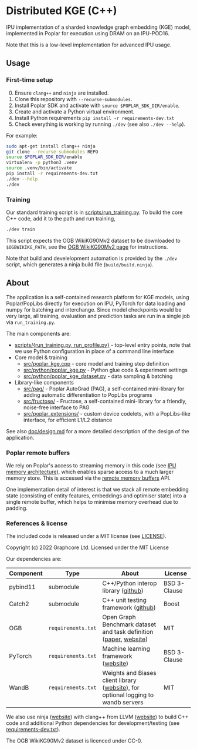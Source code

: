 # Distributed KGE (C++)

IPU implementation of a sharded knowledge graph embedding (KGE) model, implemented in Poplar for execution using DRAM on an IPU-POD16.

Note that this is a low-level implementation for advanced IPU usage.


## Usage

### First-time setup

0. Ensure `clang++` and `ninja` are installed.
1. Clone this repository with `--recurse-submodules`.
2. Install Poplar SDK and activate with `source $POPLAR_SDK_DIR/enable`.
3. Create and activate a Python virtual environment.
4. Install Python requirements `pip install -r requirements-dev.txt`
5. Check everything is working by running `./dev` (see also `./dev --help`).

For example:

```sh
sudo apt-get install clang++ ninja
git clone --recurse-submodules REPO
source $POPLAR_SDK_DIR/enable
virtualenv -p python3 .venv
source .venv/bin/activate
pip install -r requirements-dev.txt
./dev --help
./dev
```

### Training

Our standard training script is in [scripts/run_training.py](scripts/run_training.py). To build the core C++ code, add it to the path and run training,

```sh
./dev train
```

This script expects the OGB WikiKG90Mv2 dataset to be downloaded to `$OGBWIKIKG_PATH`, see the [OGB WikiKG90Mv2 page](https://ogb.stanford.edu/docs/lsc/wikikg90mv2/) for instructions.

Note that build and develelopment automation is provided by the `./dev` script, which generates a ninja build file (`build/build.ninja`).


## About

The application is a self-contained research platform for KGE models, using Poplar/PopLibs directly for execution on IPU, PyTorch for data loading and numpy for batching and interchange. Since model checkpoints would be very large, all training, evaluation and prediction tasks are run in a single job via `run_training.py`.

The main components are:

 - [scripts/{run_training.py, run_profile.py}](scripts/) - top-level entry points, note that we use Python configuration in place of a command line interface
 - Core model & training
   - [src/poplar_kge.cpp](src/poplar_kge.cpp) - core model and training step definition
   - [src/python/poplar_kge.py](src/python/poplar_kge.py) - Python glue code & experiment settings
   - [src/python/poplar_kge_dataset.py](src/python/poplar_kge_dataset.py) - data sampling & batching
 - Library-like components
   - [src/pag/](src/pag/) - Poplar AutoGrad (PAG), a self-contained mini-library for adding automatic differentiation to PopLibs programs
   - [src/fructose/](src/fructose/) - Fructose, a self-contained mini-library for a friendly, noise-free interface to PAG
   - [src/poplar_extensions/](src/poplar_extensions/) - custom device codelets, with a PopLibs-like interface, for efficient L1/L2 distance

See also [doc/design.md](doc/design.md) for a more detailed description of the design of the application.

### Poplar remote buffers

We rely on Poplar's access to streaming memory in this code (see [IPU memory architecture](https://docs.graphcore.ai/projects/ipu-programmers-guide/en/latest/about_ipu.html#memory-architecture)), which enables sparse access to a much larger memory store. This is accessed via the [remote memory buffers](https://docs.graphcore.ai/projects/poplar-user-guide/en/latest/poplar_programs.html#remote-memory-buffers) API.

One implementation detail of interest is that we stack all remote embedding state (consisting of entity features, embeddings and optimiser state) into a single remote buffer, which helps to minimise memory overhead due to padding.

### References & license

The included code is released under a MIT license (see [LICENSE](LICENSE)).

Copyright (c) 2022 Graphcore Ltd. Licensed under the MIT License

Our dependencies are:

| Component | Type | About | License |
| --- | --- | --- | --- |
| pybind11 | submodule | C++/Python interop library ([github](https://github.com/pybind/pybind11)) | BSD 3-Clause |
| Catch2 | submodule | C++ unit testing framework ([github](https://github.com/catchorg/Catch2)) | Boost |
| OGB | `requirements.txt` | Open Graph Benchmark dataset and task definition ([paper](https://arxiv.org/abs/2103.09430), [website](https://ogb.stanford.edu/)) | MIT |
| PyTorch | `requirements.txt` | Machine learning framework ([website](https://pytorch.org/)) | BSD 3-Clause |
| WandB | `requirements.txt` | Weights and Biases client library ([website](https://wandb.ai/)), for optional logging to wandb servers | MIT |

We also use ninja ([website](https://ninja-build.org/)) with clang++ from LLVM ([website](https://clang.llvm.org/)) to build C++ code and additional Python dependencies for development/testing (see [requirements-dev.txt](requirements-dev.txt)).

The OGB WikiKG90Mv2 dataset is licenced under CC-0.
